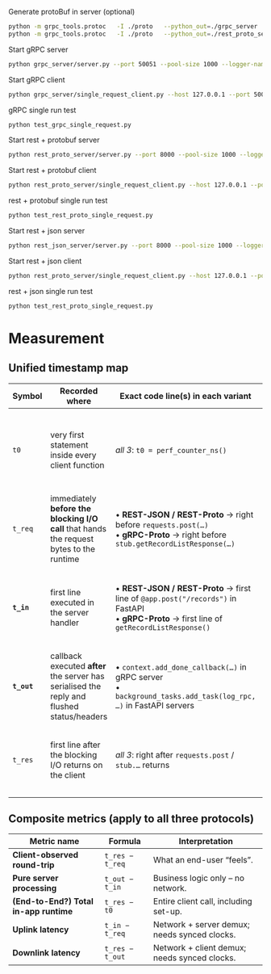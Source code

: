 
Generate protoBuf in server (optional)

```bash
python -m grpc_tools.protoc   -I ./proto   --python_out=./grpc_server   --grpc_python_out=./grpc_server   ./proto/records.proto
python -m grpc_tools.protoc   -I ./proto   --python_out=./rest_proto_server   --grpc_python_out=./rest_proto_server   ./proto/records.proto
```

Start gRPC server
```bash
python grpc_server/server.py --port 50051 --pool-size 1000 --logger-name grpc-server  --log-file data/test-grpc-server.jsonl
```

Start gRPC client
```bash
python grpc_server/single_request_client.py --host 127.0.0.1 --port 50051 --count 100 --logger-name grpc-client --log-file data/test-grpc-client.jsonl
```

gRPC single run test
```bash
python test_grpc_single_request.py 
```

Start rest + protobuf server
```bash
python rest_proto_server/server.py --port 8000 --pool-size 1000 --logger-name rest_proto_server  --log-file data/test-rest-proto-server.jsonl
```

Start rest + protobuf client
```bash
python rest_proto_server/single_request_client.py --host 127.0.0.1 --port 8000 --count 100 --logger-name rest_proto_server --log-file data/test-rest-proto-client.jsonl
```

rest + protobuf single run test
```bash
python test_rest_proto_single_request.py 
```

Start rest + json server
```bash
python rest_json_server/server.py --port 8000 --pool-size 1000 --logger-name rest_json_server  --log-file data/test-rest-json-server.jsonl
```

Start rest + json client
```bash
python rest_proto_server/single_request_client.py --host 127.0.0.1 --port 8000 --count 100 --logger-name rest_proto_server --log-file data/test-rest-json-client.jsonl
```

rest + json single run test
```bash
python test_rest_proto_single_request.py 
```

# Measurement
## Unified timestamp map
| Symbol      | Recorded **where**                                                                         | Exact code line(s) in each variant                                                                                                              | **Use these deltas** | What the delta represents                                                                                                     |
| ----------- | ------------------------------------------------------------------------------------------ | ----------------------------------------------------------------------------------------------------------------------------------------------- | -------------------- | ----------------------------------------------------------------------------------------------------------------------------- |
| `t0`        | very first statement inside every client function                                          | *all 3*: `t0 = perf_counter_ns()`                                                                                                               | `t_req − t0`         | **Client-side set-up** – create `req_id`, headers, URLs, channel/stub (gRPC) **but not body-serialization**.                  |
| `t_req`     | immediately **before the blocking I/O call** that hands the request bytes to the runtime   | • **REST-JSON / REST-Proto** → right before `requests.post(…)`  <br>• **gRPC-Proto** → right before `stub.getRecordListResponse(…)`             | `t_res − t_req`      | **Client-observed end-to-end latency** – body-serialization + wire both ways + server work.                                   |
| **`t_in`**  | first line executed in the server handler                                                  | • **REST-JSON / REST-Proto** → first line of `@app.post("/records")` in FastAPI  <br>• **gRPC-Proto** → first line of `getRecordListResponse()` | `t_in − t_req`       | **Uplink network latency** (client ➜ server) + server framework parse/deserialise overhead.<br>*Needs clock synchronisation.* |
| **`t_out`** | callback executed **after** the server has serialised the reply and flushed status/headers | • `context.add_done_callback(…)` in gRPC server  <br>• `background_tasks.add_task(log_rpc, …)` in FastAPI servers                               | `t_out − t_in`       | **Pure server time** – your handler logic + response serialisation.                                                           |
| `t_res`     | first line after the blocking I/O returns on the client                                    | *all 3*: right after `requests.post` / `stub.…` returns                                                                                         | `t_res − t_out`      | **Downlink network latency** (server ➜ client) + client framework parse/deserialise time.                                     |


## Composite metrics (apply to all three protocols)
| Metric name                    | Formula         | Interpretation                               |
| ------------------------------ | --------------- | -------------------------------------------- |
| **Client-observed round-trip** | `t_res − t_req` | What an end-user “feels”.                    |
| **Pure server processing**     | `t_out − t_in`  | Business logic only – no network.            |
| **(End-to-End?) Total in-app runtime**       | `t_res − t0`    | Entire client call, including set-up.        |
| **Uplink latency**             | `t_in − t_req`  | Network + server demux; needs synced clocks. |
| **Downlink latency**           | `t_res − t_out` | Network + client demux; needs synced clocks. |
